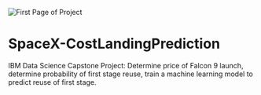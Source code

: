 ![First Page of Project](https://user-images.githubusercontent.com/88746362/165848844-9812d7b0-65a9-4351-ab16-ee96cfee786e.jpg)
# SpaceX-CostLandingPrediction
IBM Data Science Capstone Project: Determine price of Falcon 9 launch, determine probability of first stage reuse, train a machine learning model to predict reuse of first stage.
